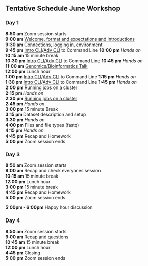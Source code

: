## Tentative Schedule June Workshop

### Day 1

**8:50 am**  Zoom session starts    
**9:00 am**  [Welcome, format and expectations and introductions](welcome)    
**9:30 am**  [Connections, logging in, environment](../prerequisites/cli/logging-in)  
**9:45 pm**  [Intro CLI](../prerequisites/cli/command-line-intro)/[Adv CLI](../prerequisites/cli/advanced-command-line) to Command Line
**10:00 pm**   _Hands on_  
**10:15 am**  15 minute break  
**10:30 pm**  [Intro CLI](../prerequisites/cli/command-line-intro)/[Adv CLI](../prerequisites/cli/advanced-command-line) to Command Line
**10:45 pm**   _Hands on_  
**11:00 am**  [Genomics/Bioinformatics Talk](https://raw.githubusercontent.com/ucdavis-bioinformatics-training/ucdavis-bioinformatics-training.presentations/master/genomics/Genomics_a_perspective_May_2020.pdf)  
**12:00 pm** Lunch hour      
**1:00 pm**  [Intro CLI](../prerequisites/cli/command-line-intro)/[Adv CLI](../prerequisites/cli/advanced-command-line) to Command Line
**1:15 pm**   _Hands on_  
**1:30 pm**  [Intro CLI](../prerequisites/cli/command-line-intro)/[Adv CLI](../prerequisites/cli/advanced-command-line) to Command Line
**1:45 pm**   _Hands on_  
**2:00 pm**    [Running jobs on a cluster](../prerequisites/cli/cluster)    
**2:15 pm**     _Hands on_  
**2:30 pm**    [Running jobs on a cluster](../prerequisites/cli/cluster)    
**2:45 pm**     _Hands on_   
**3:00 pm**     15 minute Break    
**3:15 pm**   Dataset description and setup   
**3:30 pm**     _Hands on_    
**4:00 pm**   Files and file types (fastq)    
**4:15 pm**   _Hands on_          
**4:45 pm**  Recap and Homework       
**5:00 pm**  Zoom session ends        

### Day 3

**8:50 am**  Zoom session starts  
**9:00 am** Recap and check everyones session   
**10:15 am**   15 minute break    
**12:00 pm** Lunch hour      
**3:00 pm**  15 minute break    
**4:45 pm**  Recap and Homework    
**5:00 pm**  Zoom session ends   

**5:00pm - 6:00pm** Happy hour discussion  

### Day 4

**8:50 am**  Zoom session starts  
**9:00 am** Recap and questions  
**10:45 am**   15 minute break  
**12:00 pm** Lunch hour    
**4:45 pm** Closing  
**5:00  pm**  Zoom session ends  
